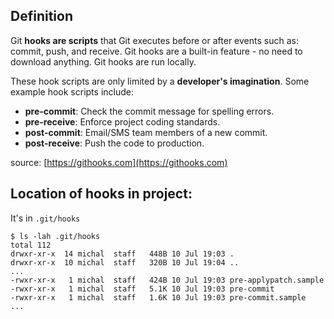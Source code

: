 ## Definition

Git **hooks are scripts** that Git executes before or after events such as: commit, push, and receive. Git hooks are a built-in feature - no need to download anything. Git hooks are run locally.

These hook scripts are only limited by a **developer's imagination**. Some example hook scripts include:

- **pre-commit**: Check the commit message for spelling errors.
- **pre-receive**: Enforce project coding standards.
- **post-commit**: Email/SMS team members of a new commit.
- **post-receive**: Push the code to production.

source: [https://githooks.com](https://githooks.com)

## Location of hooks in project:

It's in `.git/hooks`

```
$ ls -lah .git/hooks
total 112
drwxr-xr-x  14 michal  staff   448B 10 Jul 19:03 .
drwxr-xr-x  10 michal  staff   320B 10 Jul 19:04 ..
...
-rwxr-xr-x   1 michal  staff   424B 10 Jul 19:03 pre-applypatch.sample
-rwxr-xr-x   1 michal  staff   5.1K 10 Jul 19:03 pre-commit
-rwxr-xr-x   1 michal  staff   1.6K 10 Jul 19:03 pre-commit.sample
...
```
